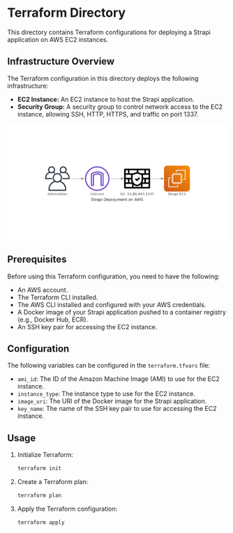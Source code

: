 # Terraform Directory

This directory contains Terraform configurations for deploying a Strapi application on AWS EC2 instances.

## Infrastructure Overview

The Terraform configuration in this directory deploys the following infrastructure:

*   **EC2 Instance:** An EC2 instance to host the Strapi application.
*   **Security Group:** A security group to control network access to the EC2 instance, allowing SSH, HTTP, HTTPS, and traffic on port 1337.

![Strapi_Deployment_EC2](diagram.png)

## Prerequisites

Before using this Terraform configuration, you need to have the following:

*   An AWS account.
*   The Terraform CLI installed.
*   The AWS CLI installed and configured with your AWS credentials.
*   A Docker image of your Strapi application pushed to a container registry (e.g., Docker Hub, ECR).
*   An SSH key pair for accessing the EC2 instance.

## Configuration

The following variables can be configured in the `terraform.tfvars` file:

*   `ami_id`: The ID of the Amazon Machine Image (AMI) to use for the EC2 instance.
*   `instance_type`: The instance type to use for the EC2 instance.
*   `image_uri`: The URI of the Docker image for the Strapi application.
*   `key_name`: The name of the SSH key pair to use for accessing the EC2 instance.

## Usage

1.  Initialize Terraform:

    ```bash
    terraform init
    ```

2.  Create a Terraform plan:

    ```bash
    terraform plan
    ```

3.  Apply the Terraform configuration:

    ```bash
    terraform apply
    ```